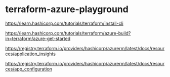 # terraform-azure-playground

https://learn.hashicorp.com/tutorials/terraform/install-cli

https://learn.hashicorp.com/tutorials/terraform/azure-build?in=terraform/azure-get-started

https://registry.terraform.io/providers/hashicorp/azurerm/latest/docs/resources/application_insights

https://registry.terraform.io/providers/hashicorp/azurerm/latest/docs/resources/app_configuration

